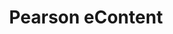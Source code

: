 ---
title:  "Pearson eContent"
project_name: "pearsonecontent"
image: "pearsonecontent.png"
image_retina: "pearsonecontent@2x.png"
project_url: "pearsonecontent.com"
role: "Design, HTML/CSS"
project_date: "2011"
project_deliverable: "HTML/CSS W3C valid templates"

project_overview: "Converted into valid HTML/CSS of provided design mockups with cross-browser support including IE7+, Firefox, Safari, Chrome, Opera. Also, it was requested to make layout changes on life working product. Worked closely with remote programmers."

description: "Translated PSD mockups into W3C valid HTML/CSS templates."

project_specifics: 
 - "HTML/CSS"
 - "W3C valid code"
 - "Cross browser support as scary as IE7+"
 
project_screenshots:
 - "pearsonecontent1.jpg"
 - "pearsonecontent2.jpg"
 - "pearsonecontent3.jpg"
---